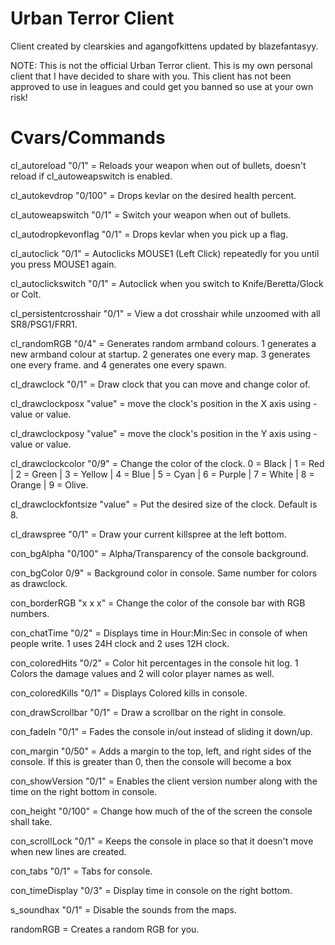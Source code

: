 # Urban Terror Client
Client created by clearskies and agangofkittens updated by blazefantasyy.

NOTE: This is not the official Urban Terror client. This is my own personal client that I have decided to share with you.
This client has not been approved to use in leagues and could get you banned so use at your own risk!

# Cvars/Commands
cl_autoreload "0/1" = Reloads your weapon when out of bullets, doesn't reload if cl_autoweapswitch is enabled.

cl_autokevdrop "0/100" = Drops kevlar on the desired health percent.

cl_autoweapswitch "0/1" = Switch your weapon when out of bullets.

cl_autodropkevonflag "0/1" = Drops kevlar when you pick up a flag.

cl_autoclick "0/1" = Autoclicks MOUSE1 (Left Click) repeatedly for you until you press MOUSE1 again.

cl_autoclickswitch "0/1" = Autoclick when you switch to Knife/Beretta/Glock or Colt.

cl_persistentcrosshair "0/1" = View a dot crosshair while unzoomed with all SR8/PSG1/FRR1.

cl_randomRGB "0/4" = Generates random armband colours. 1 generates a new armband colour at startup. 2 generates one every map. 3 generates one every frame. and 4 generates one every spawn.

cl_drawclock "0/1" = Draw clock that you can move and change color of.

cl_drawclockposx "value" = move the clock's position in the X axis using -value or value.

cl_drawclockposy "value" = move the clock's position in the Y axis using -value or value.

cl_drawclockcolor "0/9" = Change the color of the clock. 0 = Black | 1 = Red | 2 = Green | 3 = Yellow | 4 = Blue | 5 = Cyan | 6 = Purple | 7 = White | 8 = Orange | 9 = Olive.

cl_drawclockfontsize "value" = Put the desired size of the clock. Default is 8.

cl_drawspree "0/1" = Draw your current killspree at the left bottom.

con_bgAlpha "0/100" = Alpha/Transparency of the console background.

con_bgColor 0/9" = Background color in console. Same number for colors as drawclock.

con_borderRGB "x x x" = Change the color of the console bar with RGB numbers.

con_chatTime "0/2" = Displays time in Hour:Min:Sec in console of when people write. 1 uses 24H clock and 2 uses 12H clock.

con_coloredHits "0/2" = Color hit percentages in the console hit log. 1 Colors the damage values and 2 will color player names as well.

con_coloredKills "0/1" = Displays Colored kills in console.

con_drawScrollbar "0/1" = Draw a scrollbar on the right in console.

con_fadeIn "0/1" = Fades the console in/out instead of sliding it down/up.

con_margin "0/50" =  Adds a margin to the top, left, and right sides of the console. If this is greater than 0, then the console will become a box

con_showVersion "0/1" = Enables the client version number along with the time on the right bottom in console.

con_height "0/100" = Change how much of the of the screen the console shall take.

con_scrollLock "0/1" = Keeps the console in place so that it doesn't move when new  lines are created.

con_tabs "0/1" = Tabs for console.

con_timeDisplay "0/3" = Display time in console on the right bottom.

s_soundhax "0/1" = Disable the sounds from the maps.

randomRGB = Creates a random RGB for you.


